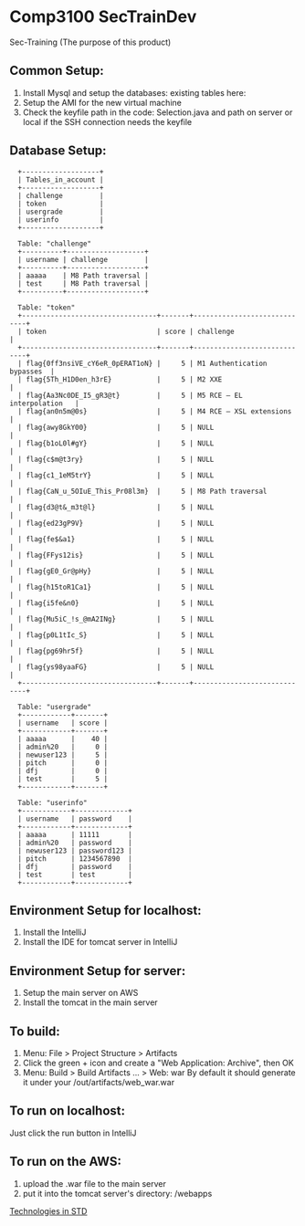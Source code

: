 # Comp3100 SecTrainDev
Sec-Training
(The purpose of this product)

## Common Setup:
  1. Install Mysql and setup the databases: existing tables here:
  2. Setup the AMI for the new virtual machine
  3. Check the keyfile path in the code: Selection.java and path on server or local if the SSH connection needs the keyfile

## Database Setup:
```  Database: "account"
  +-------------------+  
  | Tables_in_account |
  +-------------------+
  | challenge         |
  | token             |
  | usergrade         |
  | userinfo          |
  +-------------------+
  
  Table: "challenge"
  +----------+-------------------+
  | username | challenge         |
  +----------+-------------------+
  | aaaaa    | M8 Path traversal |
  | test     | M8 Path traversal |
  +----------+-------------------+
  
  Table: "token"
  +---------------------------------+-------+-----------------------------+
  | token                           | score | challenge                   |
  +---------------------------------+-------+-----------------------------+
  | flag{0ff3nsiVE_cY6eR_0pERAT1oN} |     5 | M1 Authentication bypasses  |
  | flag{5Th_H1D0en_h3rE}           |     5 | M2 XXE                      |
  | flag{Aa3Nc0DE_I5_gR3@t}         |     5 | M5 RCE – EL interpolation   |
  | flag{an0n5m@0s}                 |     5 | M4 RCE – XSL extensions     |
  | flag{awy8GkY00}                 |     5 | NULL                        |
  | flag{b1oL0l#gY}                 |     5 | NULL                        |
  | flag{c$m@t3ry}                  |     5 | NULL                        |
  | flag{c1_1eM5trY}                |     5 | NULL                        |
  | flag{CaN_u_5OIuE_This_Pr08l3m}  |     5 | M8 Path traversal           |
  | flag{d3@t&_m3t@l}               |     5 | NULL                        |
  | flag{ed23gP9V}                  |     5 | NULL                        |
  | flag{fe$&a1}                    |     5 | NULL                        |
  | flag{FFys12is}                  |     5 | NULL                        |
  | flag{gE0_Gr@pHy}                |     5 | NULL                        |
  | flag{h15toR1Ca1}                |     5 | NULL                        |
  | flag{i5fe&n0}                   |     5 | NULL                        |
  | flag{Mu5iC_!s_@mA2INg}          |     5 | NULL                        |
  | flag{p0L1tIc_S}                 |     5 | NULL                        |
  | flag{pg69hr5f}                  |     5 | NULL                        |
  | flag{ys98yaaFG}                 |     5 | NULL                        |
  +---------------------------------+-------+-----------------------------+
  
  Table: "usergrade"
  +------------+-------+
  | username   | score |
  +------------+-------+
  | aaaaa      |    40 |
  | admin%20   |     0 |
  | newuser123 |     5 |
  | pitch      |     0 |
  | dfj        |     0 |
  | test       |     5 |
  +------------+-------+
  
  Table: "userinfo"
  +------------+-------------+
  | username   | password    |
  +------------+-------------+
  | aaaaa      | 11111       |
  | admin%20   | password    |
  | newuser123 | password123 |
  | pitch      | 1234567890  |
  | dfj        | password    |
  | test       | test        |
  +------------+-------------+
```
## Environment Setup for localhost:
  1. Install the IntelliJ
  2. Install the IDE for tomcat server in IntelliJ
  
## Environment Setup for server:
  1. Setup the main server on AWS
  2. Install the tomcat in the main server
  
## To build:
  1. Menu: File > Project Structure > Artifacts
  2. Click the green + icon and create a "Web Application: Archive", then OK
  3. Menu: Build > Build Artifacts ... > Web: war
  By default it should generate it under your <project>/out/artifacts/web_war.war
  
## To run on localhost:
  Just click the run button in IntelliJ
  
## To run on the AWS:
  1. upload the .war file to the main server
  2. put it into the tomcat server's directory: /webapps

[Technologies in STD](https://github.com/u5454208/Comp3100/blob/master/document/Technologies%20in%20SecTrainDev.txt) 
